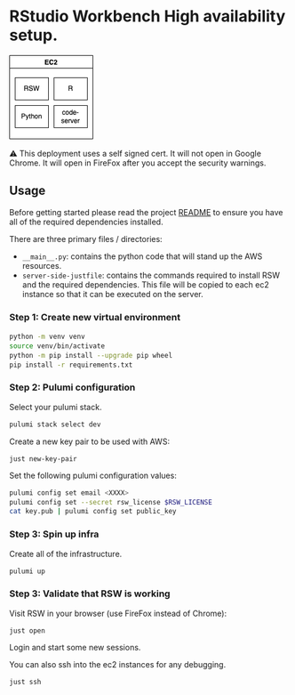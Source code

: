# RStudio Workbench High availability setup.

![](infra.drawio.png)

⚠️ This deployment uses a self signed cert. It will not open in Google Chrome. It will open in FireFox after you accept the security warnings.

## Usage

Before getting started please read the project [README](../../README.md) to ensure you have all of the required dependencies installed.

There are three primary files / directories:

- `__main__.py`: contains the python code that will stand up the AWS resources.
- `server-side-justfile`: contains the commands required to install RSW and the required dependencies. This file will be copied to each ec2 instance so that it can be executed on the server.

### Step 1: Create new virtual environment

```bash
python -m venv venv
source venv/bin/activate
python -m pip install --upgrade pip wheel
pip install -r requirements.txt
```

### Step 2: Pulumi configuration

Select your pulumi stack.

```bash
pulumi stack select dev
```

Create a new key pair to be used with AWS:

```
just new-key-pair
```

Set the following pulumi configuration values:

```bash
pulumi config set email <XXXX>
pulumi config set --secret rsw_license $RSW_LICENSE
cat key.pub | pulumi config set public_key
```

### Step 3: Spin up infra

Create all of the infrastructure.

```bash
pulumi up
```

### Step 3: Validate that RSW is working

Visit RSW in your browser (use FireFox instead of Chrome):

```
just open
```

Login and start some new sessions.

You can also ssh into the ec2 instances for any debugging.

```bash
just ssh
```
